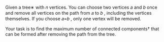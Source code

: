 Given a tree∗
 with 𝑛
 vertices. You can choose two vertices 𝑎
 and 𝑏
 once and remove all vertices on the path from 𝑎
 to 𝑏
, including the vertices themselves. If you choose 𝑎=𝑏
, only one vertex will be removed.

Your task is to find the maximum number of connected components†
 that can be formed after removing the path from the tree.